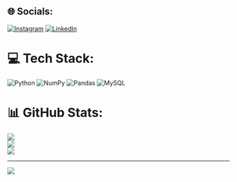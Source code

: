 ## 🌐 Socials:
[![Instagram](https://img.shields.io/badge/Instagram-%23E4405F.svg?logo=Instagram&logoColor=white)](https://instagram.com/oguzsadiklar) [![LinkedIn](https://img.shields.io/badge/LinkedIn-%230077B5.svg?logo=linkedin&logoColor=white)](https://linkedin.com/in/oguzhansadiklar) 

# 💻 Tech Stack:
![Python](https://img.shields.io/badge/python-3670A0?style=for-the-badge&logo=python&logoColor=ffdd54) ![NumPy](https://img.shields.io/badge/numpy-%23013243.svg?style=for-the-badge&logo=numpy&logoColor=white) ![Pandas](https://img.shields.io/badge/pandas-%23150458.svg?style=for-the-badge&logo=pandas&logoColor=white)  ![MySQL](https://img.shields.io/badge/mysql-%2300f.svg?style=for-the-badge&logo=mysql&logoColor=white) 
# 📊 GitHub Stats:
![](https://github-readme-stats.vercel.app/api?username=oguzhansadiklar&theme=default&hide_border=false&include_all_commits=true&count_private=false)<br/>
![](https://github-readme-streak-stats.herokuapp.com/?user=oguzhansadiklar&theme=default&hide_border=false)<br/>
![](https://github-readme-stats.vercel.app/api/top-langs/?username=oguzhansadiklar&theme=default&hide_border=false&include_all_commits=true&count_private=false&layout=compact)

---
[![](https://visitcount.itsvg.in/api?id=oguzhansadiklar&icon=1&color=12)](https://visitcount.itsvg.in)

